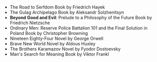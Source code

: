 
- The Road to Serfdom Book by Friedrich Hayek
- The Gulag Archipelago Book by Aleksandr Solzhenitsyn
- **Beyond Good and Evil**: Prelude to a Philosophy of the Future Book by Friedrich Nietzsche
- Ordinary Men: Reserve Police Battalion 101 and the Final Solution in Poland Book by Christopher Browning
- Nineteen Eighty-Four Novel by George Orwell
- Brave New World Novel by Aldous Huxley
- The Brothers Karamazov Novel by Fyodor Dostoevsky
- Man's Search for Meaning Book by Viktor Frankl